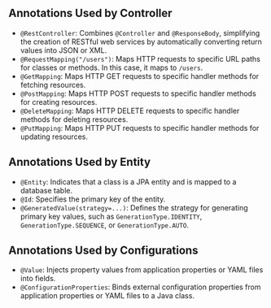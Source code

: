 ## **Annotations Used by Controller**
- `@RestController`: Combines `@Controller` and `@ResponseBody`, simplifying the creation of RESTful web services by automatically converting return values into JSON or XML.
- `@RequestMapping("/users")`: Maps HTTP requests to specific URL paths for classes or methods. In this case, it maps to `/users`.
- `@GetMapping`: Maps HTTP GET requests to specific handler methods for fetching resources.
- `@PostMapping`: Maps HTTP POST requests to specific handler methods for creating resources.
- `@DeleteMapping`: Maps HTTP DELETE requests to specific handler methods for deleting resources.
- `@PutMapping`: Maps HTTP PUT requests to specific handler methods for updating resources.

## **Annotations Used by Entity**
- `@Entity`: Indicates that a class is a JPA entity and is mapped to a database table.
- `@Id`: Specifies the primary key of the entity.
- `@GeneratedValue(strategy=...)`: Defines the strategy for generating primary key values, such as `GenerationType.IDENTITY`, `GenerationType.SEQUENCE`, or `GenerationType.AUTO`.

## **Annotations Used by Configurations**
- `@Value`: Injects property values from application properties or YAML files into fields.
- `@ConfigurationProperties`: Binds external configuration properties from application properties or YAML files to a Java class.
